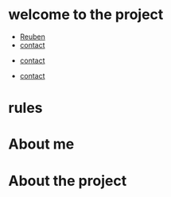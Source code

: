 
# welcome to the project 

<ul>
  <li><a href="mailto:https://reubenstands@gmail.com">Reuben</a></li>
  <li><a href=" ">contact</a></li>
  <li><p><a href=" ">contact</a></p></li>
  <li><p><a href=" ">contact</a></p></li>
</ul>  

# rules

# About me  

# About the project

